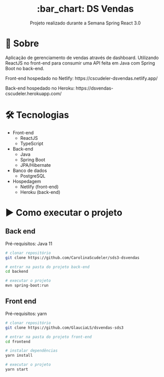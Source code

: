 <h1 align="center">:bar_chart: DS Vendas</h1>
<p align="center">Projeto realizado durante a Semana Spring React 3.0</p>

# 📖 Sobre
<p>Aplicação de gerenciamento de vendas através de dashboard. Utilizando ReactJS no front-end para consumir uma API feita em Java com Spring Boot no back-end.</p>

<p>Front-end hospedado no Netlify: https://cscudeler-dsvendas.netlify.app/ </p>
<p>Back-end hospedado no Heroku: https://dsvendas-cscudeler.herokuapp.com/ </p>

<h1>🛠 Tecnologias</h1>

- Front-end
  - ReactJS
  - TypeScript
- Back-end
  - Java
  - Spring Boot
  - JPA/Hibernate
- Banco de dados 
  - PostgreSQL
- Hospedagem
  - Netlify (front-end)
  - Heroku (back-end)

<h1>▶️ Como executar o projeto</h1>

<h2>Back end</h2>
Pré-requisitos: Java 11

```bash
# clonar repositório
git clone https://github.com/CarolinaScudeler/sds3-dsvendas

# entrar na pasta do projeto back-end
cd backend

# executar o projeto
mvn spring-boot:run
```

<h2>Front end</h2>
Pré-requisitos: yarn

```bash
# clonar repositório
git clone https://github.com/GlauciaLS/dsvendas-sds3

# entrar na pasta do projeto front-end
cd frontend

# instalar dependências
yarn install

# executar o projeto
yarn start
```
